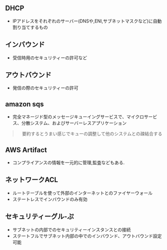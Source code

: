 ## DHCP
- IPアドレスをそれぞれのサーバー(DNSや,ENI,サブネットマスクなど)に自動割り当てするもの

## インバウンド
- 受信時用のセキュリティーの許可など
## アウトバウンド
- 発信の際のセキュリティーの許可

## amazon sqs
- 完全マネージド型のメッセージキューイングサービスで、マイクロサービス、分散システム、およびサーバーレスアプリケーション
 >　要約するとうまい感じでキューの調整して他のシステムとの疎結合する

## AWS Artifact
 - コンプライアンスの情報を一元的に管理,監査などもある.

## ネットワークACL
- ルートテーブルを使って外部のインターネットとのファイヤーウォール
- ステートレスでインバウンドのみ有効

## セキュリティーグル-ぷ
- サブネットの内部でのセキュリティーインスタンスとの接続
- ステートフルでサブネット内部の中でのインバウンド、アウトバウンド設定可能












